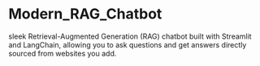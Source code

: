 # Modern_RAG_Chatbot
sleek Retrieval-Augmented Generation (RAG) chatbot built with Streamlit and LangChain, allowing you to ask questions and get answers directly sourced from websites you add.

